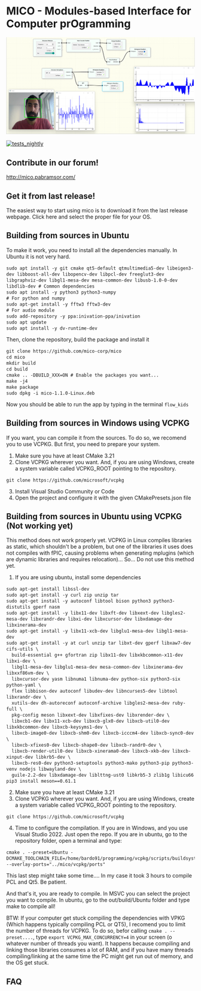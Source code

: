 # MICO - Modules-based Interface for Computer prOgramming

![](https://github.com/mico-corp/mico/blob/master/doc/example_play_ground.png)


[![tests_nightly](https://github.com/mico-corp/mico/actions/workflows/tests_nightly.yml/badge.svg)](https://github.com/mico-corp/mico/actions/workflows/tests_nightly.yml)

## Contribute in our forum!

http://mico.pabramsor.com/

## Get it from last release!

The easiest way to start using mico is to download it from the last release webpage. Click here and select the proper file for your OS.


## Building from sources in Ubuntu

To make it work, you need to install all the dependencies manually. In Ubuntu it is not very hard. 

```
sudo apt install -y git cmake qt5-default qtmultimedia5-dev libeigen3-dev libboost-all-dev libopencv-dev libpcl-dev freeglut3-dev libgraphviz-dev libgl1-mesa-dev mesa-common-dev libusb-1.0-0-dev libdlib-dev # Common dependencies
sudo apt install -y python3 python3-numpy                                                # For python and numpy
sudo apt-get install -y fftw3 fftw3-dev													# For audio module
sudo add-repository -y ppa:inivation-ppa/inivation
sudo apt update
sudo apt install -y dv-runtime-dev
```
Then, clone the repository, build the package and install it

```
git clone https://github.com/mico-corp/mico
cd mico
mkdir build
cd build
cmake .. -DBUILD_XXX=ON # Enable the packages you want...
make -j4
make package
sudo dpkg -i mico-1.1.0-Linux.deb
```

Now you should be able to run the app by typing in the terminal `flow_kids`

## Building from sources in Windows using VCPKG

If you want, you can compile it from the sources. To do so, we recomend you to use VCPKG. But first, you need to prepare your system.

1. Make sure you have at least CMake 3.21
2. Clone VCPKG wherever you want. And, if you are using Windows, create a system variable called VCPKG_ROOT pointing to the repository.
```
git clone https://github.com/microsoft/vcpkg
```
3. Install Visual Studio Community or Code
4. Open the project and configure it with the given CMakePresets.json file


## Building from sources in Ubuntu using VCPKG (Not working yet)

This method does not work properly yet. VCPKG in Linux compiles libraries as static, which shouldn't be a problem, but one of the libraries it uses 
does not compiles with fPIC, causing problems when generating mplugins (which are dynamic libraries and requires relocation)... So... Do not use this method yet.

1. If you are using ubuntu, install some dependencies
```
sudo apt-get install libssl-dev
sudo apt-get install -y curl zip unzip tar
sudo apt-get install -y autoconf libtool bison python3 python3-distutils gperf nasm
sudo apt-get install -y libx11-dev libxft-dev libxext-dev libgles2-mesa-dev libxrandr-dev libxi-dev libxcursor-dev libxdamage-dev libxinerama-dev 
sudo apt-get install -y libx11-xcb-dev libglu1-mesa-dev libgl1-mesa-dev
sudo apt-get install -y at curl unzip tar libxt-dev gperf libxaw7-dev cifs-utils \
  build-essential g++ gfortran zip libx11-dev libxkbcommon-x11-dev libxi-dev \
  libgl1-mesa-dev libglu1-mesa-dev mesa-common-dev libxinerama-dev libxxf86vm-dev \
  libxcursor-dev yasm libnuma1 libnuma-dev python-six python3-six python-yaml \
  flex libbison-dev autoconf libudev-dev libncurses5-dev libtool libxrandr-dev \
  xutils-dev dh-autoreconf autoconf-archive libgles2-mesa-dev ruby-full \
  pkg-config meson libxext-dev libxfixes-dev libxrender-dev \
  libxcb1-dev libx11-xcb-dev libxcb-glx0-dev libxcb-util0-dev libxkbcommon-dev libxcb-keysyms1-dev \
  libxcb-image0-dev libxcb-shm0-dev libxcb-icccm4-dev libxcb-sync0-dev \
  libxcb-xfixes0-dev libxcb-shape0-dev libxcb-randr0-dev \
  libxcb-render-util0-dev libxcb-xinerama0-dev libxcb-xkb-dev libxcb-xinput-dev libkrb5-dev \
  libxcb-res0-dev python3-setuptools python3-mako python3-pip python3-venv nodejs libwayland-dev \
  guile-2.2-dev libxdamage-dev liblttng-ust0 libkrb5-3 zlib1g libicu66
pip3 install meson==0.61.1
```
2. Make sure you have at least CMake 3.21
3. Clone VCPKG wherever you want. And, if you are using Windows, create a system variable called VCPKG_ROOT pointing to the repository.
```
git clone https://github.com/microsoft/vcpkg
```
4. Time to configure the compilation. If you are in Windows, and you use Visual Studio 2022. Just open the repo. If you are in ubuntu, go to the repository folder, open a terminal and type:
```
cmake . --preset=Ubuntu -DCMAKE_TOOLCHAIN_FILE=/home/bardo91/programming/vcpkg/scripts/buildsystems/vcpkg.cmake --overlay-ports="../mico/vcpkg/ports"
```
This last step might take some time.... In my case it took 3 hours to compile PCL and Qt5. Be patient.

And that's it, you are ready to compile. In MSVC you can select the project you want to compile. In ubuntu, go to the out/build/Ubuntu folder and type make to compile all!

BTW: If your computer get stuck compiling the dependencies with VPKG (Which happens typically compiling PCL or QT5), I recomend you to limit the number of threads for VCPKG. To do so, befor calling `cmake . --preset....`, type `export VCPKG_MAX_CONCURRENCY=4` in your screen (o whatever number of threads you want). It happens because compiling and linking those libraries consumes a lot of RAM, and if you have many threads compiling/linking at the same time the PC might get run out of memory, and the OS get stuck.



## FAQ
